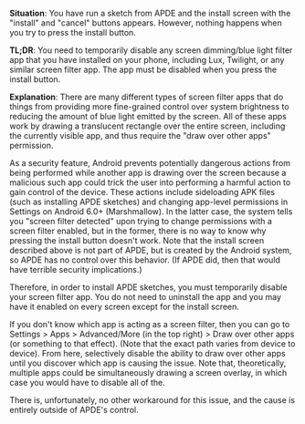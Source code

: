 **Situation**: You have run a sketch from APDE and the install screen with the "install" and "cancel" buttons appears. However, nothing happens when you try to press the install button.

**TL;DR**: You need to temporarily disable any screen dimming/blue light filter app that you have installed on your phone, including Lux, Twilight, or any similar screen filter app. The app must be disabled when you press the install button.

**Explanation**: There are many different types of screen filter apps that do things from providing more fine-grained control over system brightness to reducing the amount of blue light emitted by the screen. All of these apps work by drawing a translucent rectangle over the entire screen, including the currently visible app, and thus require the "draw over other apps" permission.

As a security feature, Android prevents potentially dangerous actions from being performed while another app is drawing over the screen because a malicious such app could trick the user into performing a harmful action to gain control of the device. These actions include sideloading APK files (such as installing APDE sketches) and changing app-level permissions in Settings on Android 6.0+ (Marshmallow). In the latter case, the system tells you "screen filter detected" upon trying to change permissions with a screen filter enabled, but in the former, there is no way to know why pressing the install button doesn't work. Note that the install screen described above is not part of APDE, but is created by the Android system, so APDE has no control over this behavior. (If APDE did, then that would have terrible security implications.)

Therefore, in order to install APDE sketches, you must temporarily disable your screen filter app. You do not need to uninstall the app and you may have it enabled on every screen except for the install screen.

If you don't know which app is acting as a screen filter, then you can go to Settings > Apps > Advanced/More (in the top right) > Draw over other apps (or something to that effect). (Note that the exact path varies from device to device). From here, selectively disable the ability to draw over other apps until you discover which app is causing the issue. Note that, theoretically, multiple apps could be simultaneously drawing a screen overlay, in which case you would have to disable all of the.

There is, unfortunately, no other workaround for this issue, and the cause is entirely outside of APDE's control.